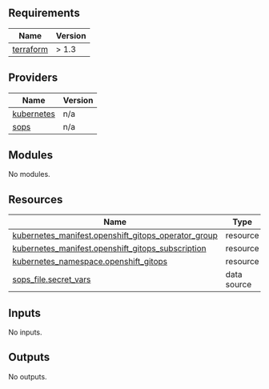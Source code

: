 <!-- BEGIN_TF_DOCS -->
## Requirements

| Name | Version |
|------|---------|
| <a name="requirement_terraform"></a> [terraform](#requirement\_terraform) | > 1.3 |

## Providers

| Name | Version |
|------|---------|
| <a name="provider_kubernetes"></a> [kubernetes](#provider\_kubernetes) | n/a |
| <a name="provider_sops"></a> [sops](#provider\_sops) | n/a |

## Modules

No modules.

## Resources

| Name | Type |
|------|------|
| [kubernetes_manifest.openshift_gitops_operator_group](https://registry.terraform.io/providers/hashicorp/kubernetes/latest/docs/resources/manifest) | resource |
| [kubernetes_manifest.openshift_gitops_subscription](https://registry.terraform.io/providers/hashicorp/kubernetes/latest/docs/resources/manifest) | resource |
| [kubernetes_namespace.openshift_gitops](https://registry.terraform.io/providers/hashicorp/kubernetes/latest/docs/resources/namespace) | resource |
| [sops_file.secret_vars](https://registry.terraform.io/providers/carlpett/sops/latest/docs/data-sources/file) | data source |

## Inputs

No inputs.

## Outputs

No outputs.
<!-- END_TF_DOCS -->